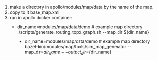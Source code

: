 1. make a directory in apollo/modules/map/data by the name of the map.
2. copy to it base_map.xml
3. run in apollo docker container:
	* dir_name=modules/map/data/demo # example map directory
	./scripts/generate_routing_topo_graph.sh --map_dir ${dir_name}
        
        * dir_name=modules/map/data/demo # example map directory
        bazel-bin/modules/map/tools/sim_map_generator --map_dir=${dir_name} --output_dir=${dir_name}

